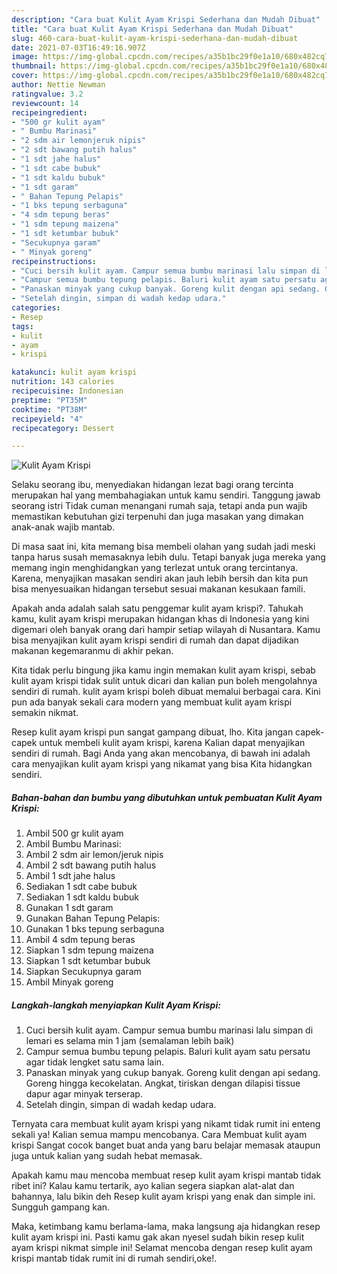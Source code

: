 ```yaml
---
description: "Cara buat Kulit Ayam Krispi Sederhana dan Mudah Dibuat"
title: "Cara buat Kulit Ayam Krispi Sederhana dan Mudah Dibuat"
slug: 460-cara-buat-kulit-ayam-krispi-sederhana-dan-mudah-dibuat
date: 2021-07-03T16:49:16.907Z
image: https://img-global.cpcdn.com/recipes/a35b1bc29f0e1a10/680x482cq70/kulit-ayam-krispi-foto-resep-utama.jpg
thumbnail: https://img-global.cpcdn.com/recipes/a35b1bc29f0e1a10/680x482cq70/kulit-ayam-krispi-foto-resep-utama.jpg
cover: https://img-global.cpcdn.com/recipes/a35b1bc29f0e1a10/680x482cq70/kulit-ayam-krispi-foto-resep-utama.jpg
author: Nettie Newman
ratingvalue: 3.2
reviewcount: 14
recipeingredient:
- "500 gr kulit ayam"
- " Bumbu Marinasi"
- "2 sdm air lemonjeruk nipis"
- "2 sdt bawang putih halus"
- "1 sdt jahe halus"
- "1 sdt cabe bubuk"
- "1 sdt kaldu bubuk"
- "1 sdt garam"
- " Bahan Tepung Pelapis"
- "1 bks tepung serbaguna"
- "4 sdm tepung beras"
- "1 sdm tepung maizena"
- "1 sdt ketumbar bubuk"
- "Secukupnya garam"
- " Minyak goreng"
recipeinstructions:
- "Cuci bersih kulit ayam. Campur semua bumbu marinasi lalu simpan di lemari es selama min 1 jam (semalaman lebih baik)"
- "Campur semua bumbu tepung pelapis. Baluri kulit ayam satu persatu agar tidak lengket satu sama lain."
- "Panaskan minyak yang cukup banyak. Goreng kulit dengan api sedang. Goreng hingga kecokelatan. Angkat, tiriskan dengan dilapisi tissue dapur agar minyak terserap."
- "Setelah dingin, simpan di wadah kedap udara."
categories:
- Resep
tags:
- kulit
- ayam
- krispi

katakunci: kulit ayam krispi 
nutrition: 143 calories
recipecuisine: Indonesian
preptime: "PT35M"
cooktime: "PT38M"
recipeyield: "4"
recipecategory: Dessert

---
```



![Kulit Ayam Krispi](https://img-global.cpcdn.com/recipes/a35b1bc29f0e1a10/680x482cq70/kulit-ayam-krispi-foto-resep-utama.jpg)

Selaku seorang ibu, menyediakan hidangan lezat bagi orang tercinta merupakan hal yang membahagiakan untuk kamu sendiri. Tanggung jawab seorang istri Tidak cuman menangani rumah saja, tetapi anda pun wajib memastikan kebutuhan gizi terpenuhi dan juga masakan yang dimakan anak-anak wajib mantab.

Di masa  saat ini, kita memang bisa membeli olahan yang sudah jadi meski tanpa harus susah memasaknya lebih dulu. Tetapi banyak juga mereka yang memang ingin menghidangkan yang terlezat untuk orang tercintanya. Karena, menyajikan masakan sendiri akan jauh lebih bersih dan kita pun bisa menyesuaikan hidangan tersebut sesuai makanan kesukaan famili. 



Apakah anda adalah salah satu penggemar kulit ayam krispi?. Tahukah kamu, kulit ayam krispi merupakan hidangan khas di Indonesia yang kini digemari oleh banyak orang dari hampir setiap wilayah di Nusantara. Kamu bisa menyajikan kulit ayam krispi sendiri di rumah dan dapat dijadikan makanan kegemaranmu di akhir pekan.

Kita tidak perlu bingung jika kamu ingin memakan kulit ayam krispi, sebab kulit ayam krispi tidak sulit untuk dicari dan kalian pun boleh mengolahnya sendiri di rumah. kulit ayam krispi boleh dibuat memalui berbagai cara. Kini pun ada banyak sekali cara modern yang membuat kulit ayam krispi semakin nikmat.

Resep kulit ayam krispi pun sangat gampang dibuat, lho. Kita jangan capek-capek untuk membeli kulit ayam krispi, karena Kalian dapat menyajikan sendiri di rumah. Bagi Anda yang akan mencobanya, di bawah ini adalah cara menyajikan kulit ayam krispi yang nikamat yang bisa Kita hidangkan sendiri.

<!--inarticleads1-->

##### Bahan-bahan dan bumbu yang dibutuhkan untuk pembuatan Kulit Ayam Krispi:

1. Ambil 500 gr kulit ayam
1. Ambil  Bumbu Marinasi:
1. Ambil 2 sdm air lemon/jeruk nipis
1. Ambil 2 sdt bawang putih halus
1. Ambil 1 sdt jahe halus
1. Sediakan 1 sdt cabe bubuk
1. Sediakan 1 sdt kaldu bubuk
1. Gunakan 1 sdt garam
1. Gunakan  Bahan Tepung Pelapis:
1. Gunakan 1 bks tepung serbaguna
1. Ambil 4 sdm tepung beras
1. Siapkan 1 sdm tepung maizena
1. Siapkan 1 sdt ketumbar bubuk
1. Siapkan Secukupnya garam
1. Ambil  Minyak goreng




<!--inarticleads2-->

##### Langkah-langkah menyiapkan Kulit Ayam Krispi:

1. Cuci bersih kulit ayam. Campur semua bumbu marinasi lalu simpan di lemari es selama min 1 jam (semalaman lebih baik)
1. Campur semua bumbu tepung pelapis. Baluri kulit ayam satu persatu agar tidak lengket satu sama lain.
1. Panaskan minyak yang cukup banyak. Goreng kulit dengan api sedang. Goreng hingga kecokelatan. Angkat, tiriskan dengan dilapisi tissue dapur agar minyak terserap.
1. Setelah dingin, simpan di wadah kedap udara.




Ternyata cara membuat kulit ayam krispi yang nikamt tidak rumit ini enteng sekali ya! Kalian semua mampu mencobanya. Cara Membuat kulit ayam krispi Sangat cocok banget buat anda yang baru belajar memasak ataupun juga untuk kalian yang sudah hebat memasak.

Apakah kamu mau mencoba membuat resep kulit ayam krispi mantab tidak ribet ini? Kalau kamu tertarik, ayo kalian segera siapkan alat-alat dan bahannya, lalu bikin deh Resep kulit ayam krispi yang enak dan simple ini. Sungguh gampang kan. 

Maka, ketimbang kamu berlama-lama, maka langsung aja hidangkan resep kulit ayam krispi ini. Pasti kamu gak akan nyesel sudah bikin resep kulit ayam krispi nikmat simple ini! Selamat mencoba dengan resep kulit ayam krispi mantab tidak rumit ini di rumah sendiri,oke!.

